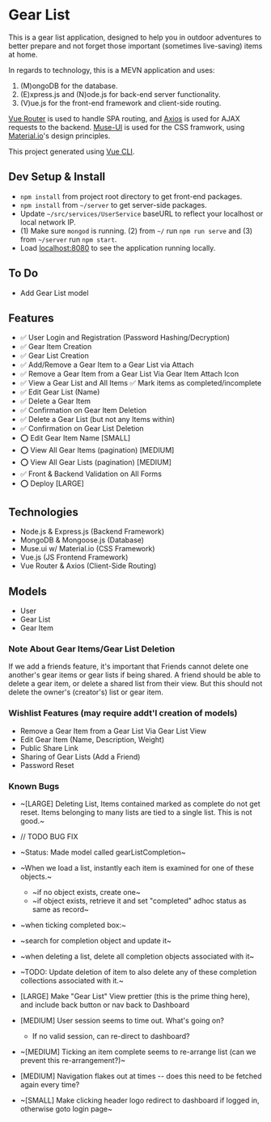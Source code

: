 # Gear List

This is a gear list application, designed to help you in outdoor adventures to better prepare and not forget those important (sometimes live-saving) items at home.

In regards to technology, this is a MEVN application and uses:

1. (M)ongoDB for the database.
2. (E)xpress.js and (N)ode.js for back-end server functionality.
3. (V)ue.js for the front-end framework and client-side routing.

[Vue Router](https://github.com/vuejs/vue-router) is used to handle SPA routing, and [Axios](https://github.com/axios/axios) is used for AJAX requests to the backend. [Muse-UI](https://muse-ui.org/#/en-US) is used for the CSS framwork, using [Material.io](https://material.io/)'s design principles.

This project generated using [Vue CLI](https://github.com/vuejs/vue-cli).

## Dev Setup & Install

- `npm install` from project root directory to get front-end packages.
- `npm install` from `~/server` to get server-side packages.
- Update `~/src/services/UserService` baseURL to reflect your localhost or local network IP.
- (1) Make sure `mongod` is running. (2) from `~/` run `npm run serve` and (3) from `~/server` run `npm start`.
- Load [localhost:8080](https://localhost:8080) to see the application running locally.

## To Do

- Add Gear List model

## Features

- ✅ User Login and Registration (Password Hashing/Decryption)
- ✅ Gear Item Creation
- ✅ Gear List Creation
- ✅ Add/Remove a Gear Item to a Gear List via Attach
- ✅ Remove a Gear Item from a Gear List Via Gear Item Attach Icon
- ✅ View a Gear List and All Items
  ✅ Mark items as completed/incomplete
- ✅ Edit Gear List (Name)
- ✅ Delete a Gear Item
- ✅ Confirmation on Gear Item Deletion
- ✅ Delete a Gear List (but not any Items within)
- ✅ Confirmation on Gear List Deletion
- ⭕️ Edit Gear Item Name [SMALL]
- ⭕️ View All Gear Items (pagination) [MEDIUM]
- ⭕️ View All Gear Lists (pagination) [MEDIUM]
- ✅ Front & Backend Validation on All Forms
- ⭕️ Deploy [LARGE]

## Technologies

- Node.js & Express.js (Backend Framework)
- MongoDB & Mongoose.js (Database)
- Muse.ui w/ Material.io (CSS Framework)
- Vue.js (JS Frontend Framework)
- Vue Router & Axios (Client-Side Routing)

## Models

- User
- Gear List
- Gear Item

### Note About Gear Items/Gear List Deletion

If we add a friends feature, it's important that Friends cannot delete one another's gear items or gear lists if being shared. A friend should be able to delete a gear item, or delete a shared list from their view. But this should not delete the owner's (creator's) list or gear item.

### Wishlist Features (may require addt'l creation of models)

- Remove a Gear Item from a Gear List Via Gear List View
- Edit Gear Item (Name, Description, Weight)
- Public Share Link
- Sharing of Gear Lists (Add a Friend)
- Password Reset

### Known Bugs

- ~[LARGE] Deleting List, Items contained marked as complete do not get reset. Items belonging to many lists are tied to a single list. This is not good.~
 - // TODO BUG FIX
 - ~Status: Made model called gearListCompletion~
 - ~When we load a list, instantly each item is examined for one of these objects.~
   - ~if no object exists, create one~
   - ~if object exists, retrieve it and set "completed" adhoc status as same as record~
 - ~when ticking completed box:~
  - ~search for completion object and update it~
 - ~when deleting a list, delete all completion objects associated with it~
 - ~TODO: Update deletion of item to also delete any of these completion collections associated with it.~
  
- [LARGE] Make "Gear List" View prettier (this is the prime thing here), and include back button or nav back to Dashboard
- [MEDIUM] User session seems to time out. What's going on?
  - If no valid session, can re-direct to dashboard?
- ~[MEDIUM] Ticking an item complete seems to re-arrange list (can we prevent this re-arrangement?)~
- [MEDIUM] Navigation flakes out at times -- does this need to be fetched again every time?
- ~[SMALL] Make clicking header logo redirect to dashboard if logged in, otherwise goto login page~